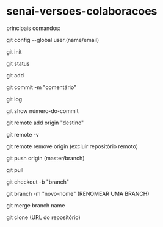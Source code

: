 # senai-versoes-colaboracoes

principais comandos:

git config --global user.(name/email)

git init

git status

git add

git commit -m "comentário"

git log

git show número-do-commit 

git remote add origin "destino"

git remote -v

git remote remove origin (excluir repositório remoto)

git push origin (master/branch)

git pull

git checkout -b "branch"

git branch -m "novo-nome" (RENOMEAR UMA BRANCH)

git merge branch name

git clone (URL do repositório)
